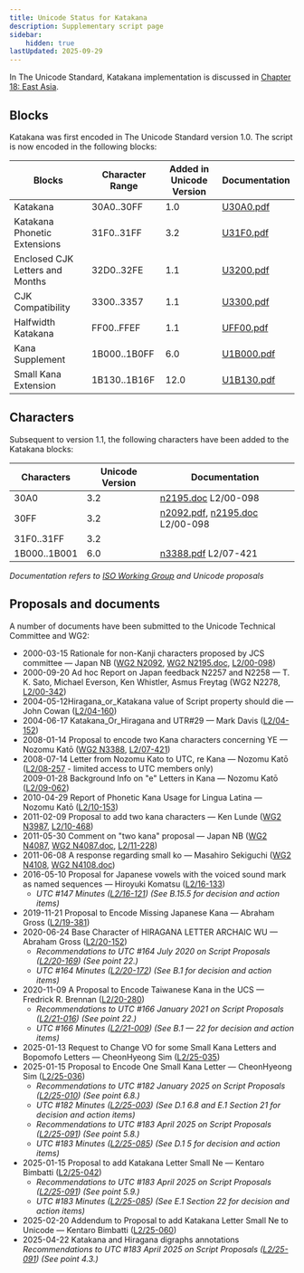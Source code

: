 ```yaml
---
title: Unicode Status for Katakana
description: Supplementary script page
sidebar:
    hidden: true
lastUpdated: 2025-09-29
---
```


In The Unicode Standard, Katakana implementation is discussed in [Chapter 18: East Asia](https://www.unicode.org/versions/latest/core-spec/chapter-18/#G12058).

## Blocks

Katakana was first encoded in The Unicode Standard version 1.0. The script is now encoded in the following blocks:

| Blocks | Character Range | Added in Unicode Version | Documentation |
| ------ | --------------- | ------------------------ | ------------- |
| Katakana  |  30A0..30FF  |  1.0  |  [U30A0.pdf](http://www.unicode.org/charts/PDF/U30A0.pdf)  |
| Katakana Phonetic Extensions  |  31F0..31FF  |  3.2  |  [U31F0.pdf](http://www.unicode.org/charts/PDF/U31F0.pdf)  |
| Enclosed CJK Letters and Months  |  32D0..32FE  |  1.1  |  [U3200.pdf](http://www.unicode.org/charts/PDF/U3200.pdf)  |
| CJK Compatibility  |  3300..3357  |  1.1  |  [U3300.pdf](http://www.unicode.org/charts/PDF/U3300.pdf)  |
| Halfwidth Katakana  |  FF00..FFEF  |  1.1  |  [UFF00.pdf](http://www.unicode.org/charts/PDF/UFF00.pdf)  |
| Kana Supplement  |  1B000..1B0FF  |  6.0  |  [U1B000.pdf](http://www.unicode.org/charts/PDF/U1B000.pdf) |
| Small Kana Extension  |  1B130..1B16F  |  12.0  |  [U1B130.pdf](https://www.unicode.org/charts/PDF/U1B130.pdf) |

## Characters

Subsequent to version 1.1, the following characters have been added to the Katakana blocks:

| Characters | Unicode Version | Documentation |
| ---------- | --------------- | ------------- |
| 30A0  |  3.2  |  [n2195.doc](https://www.unicode.org/wg2/docs/n2195.doc) L2/00-098  |
| 30FF  |  3.2  |  [n2092.pdf](https://www.unicode.org/wg2/docs/n2092.pdf), [n2195.doc](https://www.unicode.org/wg2/docs/n2195.doc) L2/00-098  |
| 31F0..31FF  |  3.2  |   |
| 1B000..1B001  |  6.0  |  [n3388.pdf](https://www.unicode.org/wg2/docs/n3388.pdf) L2/07-421  |

_Documentation refers to [ISO Working Group](https://www.unicode.org/wg2/) and Unicode proposals_

## Proposals and documents

A number of documents have been submitted to the Unicode Technical Committee and WG2:
- 2000-03-15 Rationale for non-Kanji characters proposed by JCS committee — Japan NB ([WG2 N2092](https://www.unicode.org/wg2/docs/n2092.pdf), [WG2 N2195.doc](https://www.unicode.org/wg2/docs/n2195.doc), [L2/00-098](http://www.unicode.org/cgi-bin/GetMatchingDocs.pl?L2/00-098))
- 2000-09-20 Ad hoc Report on Japan feedback N2257 and N2258 — T. K. Sato, Michael Everson, Ken Whistler, Asmus Freytag (WG2 N2278, [L2/00-342](http://www.unicode.org/cgi-bin/GetMatchingDocs.pl?L2/00-342))
- 2004-05-12Hiragana_or_Katakana value of Script property should die — John Cowan ([L2/04-160](http://www.unicode.org/cgi-bin/GetMatchingDocs.pl?L2/04-160))
- 2004-06-17 Katakana_Or_Hiragana and UTR#29 — Mark Davis ([L2/04-152](http://www.unicode.org/cgi-bin/GetMatchingDocs.pl?L2/04-152))
- 2008-01-14 Proposal to encode two Kana characters concerning YE — Nozomu Katō ([WG2 N3388](https://www.unicode.org/wg2/docs/n3388.pdf), [L2/07-421](http://www.unicode.org/cgi-bin/GetMatchingDocs.pl?L2/07-421))
- 2008-07-14 Letter from Nozomu Kato to UTC, re Kana  — Nozomu Katō ([L2/08-257](http://www.unicode.org/cgi-bin/GetMatchingDocs.pl?L2/08-257) - limited access to UTC members only)<br />
2009-01-28 Background Info on "e" Letters in Kana — Nozomu Katō ([L2/09-062](http://www.unicode.org/cgi-bin/GetMatchingDocs.pl?L2/09-062))
- 2010-04-29 Report of Phonetic Kana Usage for Lingua Latina — Nozomu Katō ([L2/10-153](http://www.unicode.org/cgi-bin/GetMatchingDocs.pl?L2/10-153))
- 2011-02-09 Proposal to add two kana characters — Ken Lunde ([WG2 N3987](https://www.unicode.org/wg2/docs/n3987.pdf), [L2/10-468](http://www.unicode.org/cgi-bin/GetMatchingDocs.pl?L2/10-468))
- 2011-05-30 Comment on "two kana" proposal — Japan NB     ([WG2 N4087](https://www.unicode.org/wg2/docs/n4087.pdf), [WG2 N4087.doc](https://www.unicode.org/wg2/docs/n4087.doc), [L2/11-228](http://www.unicode.org/cgi-bin/GetMatchingDocs.pl?L2/11-228))
- 2011-06-08 A response regarding small ko — Masahiro Sekiguchi ([WG2 N4108](https://www.unicode.org/wg2/docs/n4108.pdf), [WG2 N4108.doc](https://www.unicode.org/wg2/docs/n4108.doc))
- 2016-05-10 Proposal for Japanese vowels with the voiced sound mark as named sequences — Hiroyuki Komatsu ([L2/16-133](http://www.unicode.org/cgi-bin/GetMatchingDocs.pl?L2/16-133))
  - _UTC #147 Minutes ([L2/16-121](http://www.unicode.org/cgi-bin/GetMatchingDocs.pl?L2/16-121)) (See B.15.5 for decision and action items)_
- 2019-11-21 Proposal to Encode Missing Japanese Kana — Abraham Gross ([L2/19-381](http://www.unicode.org/cgi-bin/GetMatchingDocs.pl?L2/19-381))
- 2020-06-24 Base Character of HIRAGANA LETTER ARCHAIC WU — Abraham Gross ([L2/20-152](http://www.unicode.org/cgi-bin/GetMatchingDocs.pl?L2/20-152))
  - _Recommendations to UTC #164 July 2020 on Script Proposals ([L2/20-169](https://www.unicode.org/L2/L2020/20169-script-adhoc-rept.pdf)) (See point 22.)_
  - _UTC #164 Minutes ([L2/20-172](https://www.unicode.org/L2/L2020/20172.htm)) (See B.1 for decision and action items)_
- 2020-11-09 A Proposal to Encode Taiwanese Kana in the UCS — Fredrick R. Brennan ([L2/20-280](http://www.unicode.org/cgi-bin/GetMatchingDocs.pl?L2/20-280))
  - _Recommendations to UTC #166 January 2021 on Script Proposals ([L2/21-016](https://www.unicode.org/L2/L2021/21016r-script-adhoc-rept.pdf)) (See point 22.)_
  - _UTC #166 Minutes ([L2/21-009](https://www.unicode.org/L2/L2021/21009.htm)) (See B.1 — 22 for decision and action items)_
- 2025-01-13 Request to Change VO for some Small Kana Letters and Bopomofo Letters — CheonHyeong Sim ([L2/25-035](http://www.unicode.org/cgi-bin/GetMatchingDocs.pl?L2/25-035))
- 2025-01-15 Proposal to Encode One Small Kana Letter — CheonHyeong Sim ([L2/25-036](http://www.unicode.org/cgi-bin/GetMatchingDocs.pl?L2/25-036))
  - _Recommendations to UTC #182 January 2025 on Script Proposals ([L2/25-010](http://www.unicode.org/cgi-bin/GetMatchingDocs.pl?L2/25-010)) (See point 6.8.)_
  - _UTC #182 Minutes ([L2/25-003](https://www.unicode.org/L2/L2025/25003.htm)) (See D.1 6.8 and E.1 Section 21 for decision and action items)_
  - _Recommendations to UTC #183 April 2025 on Script Proposals ([L2/25-091](http://www.unicode.org/cgi-bin/GetMatchingDocs.pl?L2/25-091)) (See point 5.8.)_
  - _UTC #183 Minutes ([L2/25-085](https://www.unicode.org/L2/L2025/25085.htm)) (See D.1 5 for decision and action items)_
- 2025-01-15 Proposal to add Katakana Letter Small Ne — Kentaro Bimbatti ([L2/25-042](http://www.unicode.org/cgi-bin/GetMatchingDocs.pl?L2/25-042))
  - _Recommendations to UTC #183 April 2025 on Script Proposals ([L2/25-091](http://www.unicode.org/cgi-bin/GetMatchingDocs.pl?L2/25-091)) (See point 5.9.)_
  - _UTC #183 Minutes ([L2/25-085](https://www.unicode.org/L2/L2025/25085.htm)) (See E.1 Section 22 for decision and action items)_
- 2025-02-20 Addendum to Proposal to add Katakana Letter Small Ne to Unicode — Kentaro Bimbatti ([L2/25-060](http://www.unicode.org/cgi-bin/GetMatchingDocs.pl?L2/25-060))
- 2025-04-22 Katakana and Hiragana digraphs annotations _Recommendations to UTC #183 April 2025 on Script Proposals ([L2/25-091](http://www.unicode.org/cgi-bin/GetMatchingDocs.pl?L2/25-091)) (See point 4.3.)_
